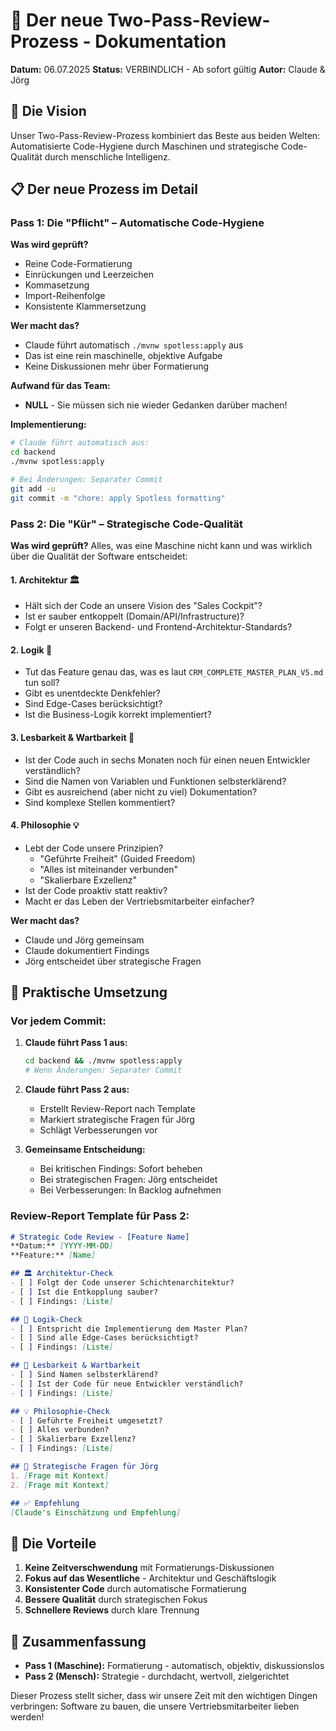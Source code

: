 # 🔄 Der neue Two-Pass-Review-Prozess - Dokumentation

**Datum:** 06.07.2025
**Status:** VERBINDLICH - Ab sofort gültig
**Autor:** Claude & Jörg

## 🎯 Die Vision

Unser Two-Pass-Review-Prozess kombiniert das Beste aus beiden Welten: Automatisierte Code-Hygiene durch Maschinen und strategische Code-Qualität durch menschliche Intelligenz.

## 📋 Der neue Prozess im Detail

### Pass 1: Die "Pflicht" – Automatische Code-Hygiene

**Was wird geprüft?**
- Reine Code-Formatierung
- Einrückungen und Leerzeichen
- Kommasetzung
- Import-Reihenfolge
- Konsistente Klammersetzung

**Wer macht das?**
- Claude führt automatisch `./mvnw spotless:apply` aus
- Das ist eine rein maschinelle, objektive Aufgabe
- Keine Diskussionen mehr über Formatierung

**Aufwand für das Team:** 
- **NULL** - Sie müssen sich nie wieder Gedanken darüber machen!

**Implementierung:**
```bash
# Claude führt automatisch aus:
cd backend
./mvnw spotless:apply

# Bei Änderungen: Separater Commit
git add -u
git commit -m "chore: apply Spotless formatting"
```

### Pass 2: Die "Kür" – Strategische Code-Qualität

**Was wird geprüft?**
Alles, was eine Maschine nicht kann und was wirklich über die Qualität der Software entscheidet:

#### 1. **Architektur** 🏛️
- Hält sich der Code an unsere Vision des "Sales Cockpit"?
- Ist er sauber entkoppelt (Domain/API/Infrastructure)?
- Folgt er unseren Backend- und Frontend-Architektur-Standards?

#### 2. **Logik** 🧠
- Tut das Feature genau das, was es laut `CRM_COMPLETE_MASTER_PLAN_V5.md` tun soll?
- Gibt es unentdeckte Denkfehler?
- Sind Edge-Cases berücksichtigt?
- Ist die Business-Logik korrekt implementiert?

#### 3. **Lesbarkeit & Wartbarkeit** 📖
- Ist der Code auch in sechs Monaten noch für einen neuen Entwickler verständlich?
- Sind die Namen von Variablen und Funktionen selbsterklärend?
- Gibt es ausreichend (aber nicht zu viel) Dokumentation?
- Sind komplexe Stellen kommentiert?

#### 4. **Philosophie** 💡
- Lebt der Code unsere Prinzipien?
  - "Geführte Freiheit" (Guided Freedom)
  - "Alles ist miteinander verbunden"
  - "Skalierbare Exzellenz"
- Ist der Code proaktiv statt reaktiv?
- Macht er das Leben der Vertriebsmitarbeiter einfacher?

**Wer macht das?**
- Claude und Jörg gemeinsam
- Claude dokumentiert Findings
- Jörg entscheidet über strategische Fragen

## 🚀 Praktische Umsetzung

### Vor jedem Commit:

1. **Claude führt Pass 1 aus:**
   ```bash
   cd backend && ./mvnw spotless:apply
   # Wenn Änderungen: Separater Commit
   ```

2. **Claude führt Pass 2 aus:**
   - Erstellt Review-Report nach Template
   - Markiert strategische Fragen für Jörg
   - Schlägt Verbesserungen vor

3. **Gemeinsame Entscheidung:**
   - Bei kritischen Findings: Sofort beheben
   - Bei strategischen Fragen: Jörg entscheidet
   - Bei Verbesserungen: In Backlog aufnehmen

### Review-Report Template für Pass 2:

```markdown
# Strategic Code Review - [Feature Name]
**Datum:** [YYYY-MM-DD]
**Feature:** [Name]

## 🏛️ Architektur-Check
- [ ] Folgt der Code unserer Schichtenarchitektur?
- [ ] Ist die Entkopplung sauber?
- [ ] Findings: [Liste]

## 🧠 Logik-Check
- [ ] Entspricht die Implementierung dem Master Plan?
- [ ] Sind alle Edge-Cases berücksichtigt?
- [ ] Findings: [Liste]

## 📖 Lesbarkeit & Wartbarkeit
- [ ] Sind Namen selbsterklärend?
- [ ] Ist der Code für neue Entwickler verständlich?
- [ ] Findings: [Liste]

## 💡 Philosophie-Check
- [ ] Geführte Freiheit umgesetzt?
- [ ] Alles verbunden?
- [ ] Skalierbare Exzellenz?
- [ ] Findings: [Liste]

## 🎯 Strategische Fragen für Jörg
1. [Frage mit Kontext]
2. [Frage mit Kontext]

## ✅ Empfehlung
[Claude's Einschätzung und Empfehlung]
```

## 🎉 Die Vorteile

1. **Keine Zeitverschwendung** mit Formatierungs-Diskussionen
2. **Fokus auf das Wesentliche** - Architektur und Geschäftslogik
3. **Konsistenter Code** durch automatische Formatierung
4. **Bessere Qualität** durch strategischen Fokus
5. **Schnellere Reviews** durch klare Trennung

## 📝 Zusammenfassung

- **Pass 1 (Maschine):** Formatierung - automatisch, objektiv, diskussionslos
- **Pass 2 (Mensch):** Strategie - durchdacht, wertvoll, zielgerichtet

Dieser Prozess stellt sicher, dass wir unsere Zeit mit den wichtigen Dingen verbringen: Software zu bauen, die unsere Vertriebsmitarbeiter lieben werden!